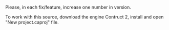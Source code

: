 Please, in each fix/feature, increase one number in version.

To work with this source, download the engine Contruct 2, install and open "New project.caproj" file.